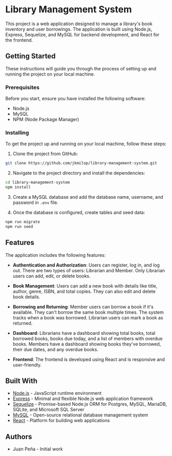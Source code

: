 # Library Management System

This project is a web application designed to manage a library's book inventory and user borrowings. The application is built using Node.js, Express, Sequelize, and MySQL for backend development, and React for the frontend.

## Getting Started

These instructions will guide you through the process of setting up and running the project on your local machine.

### Prerequisites

Before you start, ensure you have installed the following software:

* Node.js
* MySQL
* NPM (Node Package Manager)

### Installing

To get the project up and running on your local machine, follow these steps:

1. Clone the project from GitHub:

```bash
git clone https://github.com/jkmilop/library-management-system.git
```

2. Navigate to the project directory and install the dependencies:

```bash
cd library-management-system
npm install
```

3. Create a MySQL database and add the database name, username, and password in `.env` file.

4. Once the database is configured, create tables and seed data:

```bash
npm run migrate
npm run seed
```

## Features

The application includes the following features:

- **Authentication and Authorization**: Users can register, log in, and log out. There are two types of users: Librarian and Member. Only Librarian users can add, edit, or delete books.

- **Book Management**: Users can add a new book with details like title, author, genre, ISBN, and total copies. They can also edit and delete book details.

- **Borrowing and Returning**: Member users can borrow a book if it's available. They can't borrow the same book multiple times. The system tracks when a book was borrowed. Librarian users can mark a book as returned.

- **Dashboard**: Librarians have a dashboard showing total books, total borrowed books, books due today, and a list of members with overdue books. Members have a dashboard showing books they've borrowed, their due dates, and any overdue books.

- **Frontend**: The frontend is developed using React and is responsive and user-friendly.

## Built With

- [Node.js](https://nodejs.org/) - JavaScript runtime environment
- [Express](https://expressjs.com/) - Minimal and flexible Node.js web application framework
- [Sequelize](https://sequelize.org/) - Promise-based Node.js ORM for Postgres, MySQL, MariaDB, SQLite, and Microsoft SQL Server
- [MySQL](https://www.mysql.com/) - Open-source relational database management system
- [React](https://react.dev/) - Platform for building web applications

## Authors

- Juan Peña - Initial work
 